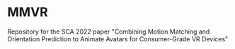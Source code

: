 # MMVR
Repository for the SCA 2022 paper "Combining Motion Matching and Orientation Prediction to Animate Avatars for Consumer-Grade VR Devices"
